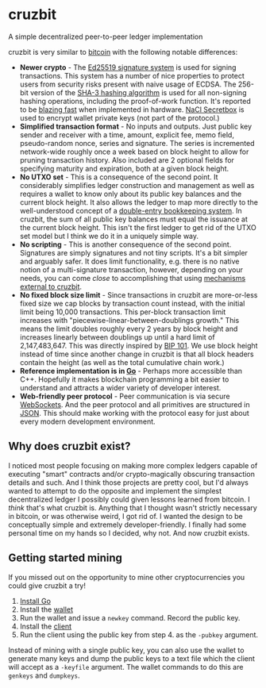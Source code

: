 # cruzbit
A simple decentralized peer-to-peer ledger implementation

cruzbit is very similar to [bitcoin](https://www.bitcoin.com/bitcoin.pdf) with the following notable differences:

* **Newer crypto** - The [Ed25519 signature system](https://ed25519.cr.yp.to/) is used for signing transactions. This system has a number of nice properties to protect users from security risks present with naive usage of ECDSA. The 256-bit version of the [SHA-3 hashing algorithm](https://en.wikipedia.org/wiki/SHA-3) is used for all non-signing hashing operations, including the proof-of-work function. It's reported to be 
[blazing fast](https://keccak.team/2017/is_sha3_slow.html) when implemented in hardware. [NaCl Secretbox](https://nacl.cr.yp.to/secretbox.html) is used to encrypt wallet private keys (not part of the protocol.)
* **Simplified transaction format** - No inputs and outputs. Just public key sender and receiver with a time, amount, explicit fee, memo field, pseudo-random nonce, series and signature. The series is incremented network-wide roughly once a week based on block height to allow for pruning transaction history. Also included are 2 optional fields for specifying maturity and expiration, both at a given block height.
* **No UTXO set** - This is a consequence of the second point. It considerably simplifies ledger construction and management as well as requires a wallet to know only about its public key balances and the current block height. It also allows the ledger to map more directly to the well-understood concept of a [double-entry bookkeeping system](https://en.wikipedia.org/wiki/Double-entry_bookkeeping_system). In cruzbit, the sum of all public key balances must equal the issuance at the current block height. This isn't the first ledger to get rid of the UTXO set model but I think we do it in a uniquely simple way.
* **No scripting** - This is another consequence of the second point. Signatures are simply signatures and not tiny scripts. It's a bit simpler and arguably safer. It does limit functionality, e.g. there is no native notion of a multi-signature transaction, however, depending on your needs, you can come _close_ to accomplishing that using [mechanisms external to cruzbit](https://en.wikipedia.org/wiki/Shamir%27s_Secret_Sharing).
* **No fixed block size limit** - Since transactions in cruzbit are more-or-less fixed size we cap blocks by transaction count instead, with the initial limit being 10,000 transactions. This per-block transaction limit increases with "piecewise-linear-between-doublings growth." This means the limit doubles roughly every 2 years by block height and increases linearly between doublings up until a hard limit of 2,147,483,647. This was directly inspired by [BIP 101](https://github.com/bitcoin/bips/blob/master/bip-0101.mediawiki). We use block height instead of time since another change in cruzbit is that all block headers contain the height (as well as the total cumulative chain work.)
* **Reference implementation is in [Go](https://golang.org/)** - Perhaps more accessible than C++. Hopefully it makes blockchain programming a bit easier to understand and attracts a wider variety of developer interest.
* **Web-friendly peer protocol** - Peer communication is via secure [WebSockets](https://developer.mozilla.org/en-US/docs/Web/API/WebSockets_API). And the peer protocol and all primitives are structured in [JSON](https://www.json.org/). This should make working with the protocol easy for just about every modern development environment.

## Why does cruzbit exist?

I noticed most people focusing on making more complex ledgers capable of executing "smart" contracts and/or crypto-magically obscuring transaction details and such. And I think those projects are pretty cool, but I'd always wanted to attempt to do the opposite and implement the simplest decentralized ledger I possibly could given lessons learned from bitcoin. I _think_ that's what cruzbit is. Anything that I thought wasn't strictly necessary in bitcoin, or was otherwise weird, I got rid of. I wanted the design to be conceptually simple and extremely developer-friendly. I finally had some personal time on my hands so I decided, why not. And now cruzbit exists.

## Getting started mining

If you missed out on the opportunity to mine other cryptocurrencies you could give cruzbit a try!

1. [Install Go](https://golang.org/doc/install)
2. Install the [wallet](https://github.com/cruzbit/cruzbit/tree/master/wallet)
3. Run the wallet and issue a `newkey` command. Record the public key.
4. Install the [client](https://github.com/cruzbit/cruzbit/tree/master/client)
5. Run the client using the public key from step 4. as the `-pubkey` argument.

Instead of mining with a single public key, you can also use the wallet to generate many keys and dump the public keys to a text file which the client will accept as a `-keyfile` argument. The wallet commands to do this are `genkeys` and `dumpkeys`.
